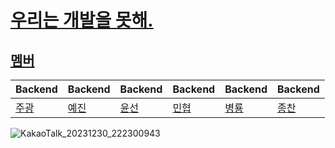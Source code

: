 # [우리는 개발을 못해.](https://www.youtube.com/watch?v=rm5E5paKGLo)

## [멤버](https://www.notion.so/1-7e305b8e057841d0afb1e8664a749d10?pvs=4)
|Backend|Backend|Backend|Backend|Backend|Backend|
|---|---|---|---|---|---|
|[주광](https://github.com/Hju95)|[예진](https://github.com/yejincode)|[윤선](https://github.com/yoonseon12)|[민협](https://github.com/GBGreenBravo)|[병룡](https://github.com/fingersdanny)|[종찬](https://github.com/oxix97)|

![KakaoTalk_20231230_222300943](https://github.com/Kernel360-cell1/.github/assets/54776553/f24a68e2-c9dd-4721-accd-acafe50d859c)


